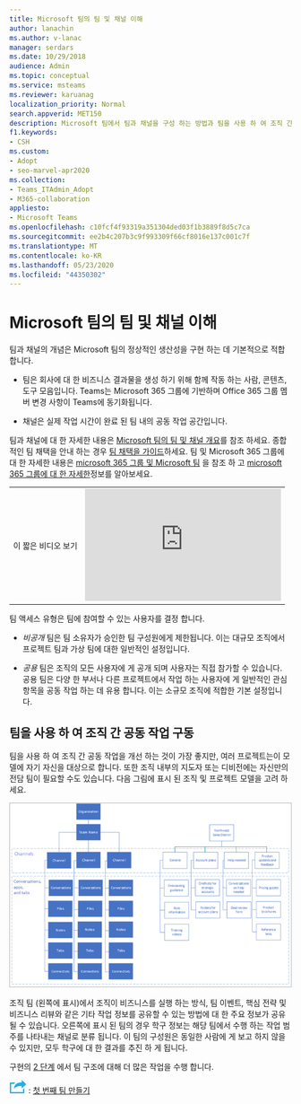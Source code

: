 ```yaml
---
title: Microsoft 팀의 팀 및 채널 이해
author: lanachin
ms.author: v-lanac
manager: serdars
ms.date: 10/29/2018
audience: Admin
ms.topic: conceptual
ms.service: msteams
ms.reviewer: karuanag
localization_priority: Normal
search.appverid: MET150
description: Microsoft 팀에서 팀과 채널을 구성 하는 방법과 팀을 사용 하 여 조직 간 공동 작업을 구동 하는 방법에 대해 자세히 알아보세요.
f1.keywords:
- CSH
ms.custom:
- Adopt
- seo-marvel-apr2020
ms.collection:
- Teams_ITAdmin_Adopt
- M365-collaboration
appliesto:
- Microsoft Teams
ms.openlocfilehash: c10fcf4f93319a351304ded03f1b3889f8d5c7ca
ms.sourcegitcommit: ee2b4c207b3c9f993309f66cf8016e137c001c7f
ms.translationtype: MT
ms.contentlocale: ko-KR
ms.lasthandoff: 05/23/2020
ms.locfileid: "44350302"
---
```

# <a name="understand-teams-and-channels-in-microsoft-teams"></a>Microsoft 팀의 팀 및 채널 이해

팀과 채널의 개념은 Microsoft 팀의 정상적인 생산성을 구현 하는 데 기본적으로 적합 합니다. 

- 팀은 회사에 대 한 비즈니스 결과물을 생성 하기 위해 함께 작동 하는 사람, 콘텐츠, 도구 모음입니다. Teams는 Microsoft 365 그룹에 기반하며 Office 365 그룹 멤버 변경 사항이 Teams에 동기화됩니다.

- 채널은 실제 작업 시간이 완료 된 팀 내의 공동 작업 공간입니다. 

팀과 채널에 대 한 자세한 내용은 [Microsoft 팀의 팀 및 채널 개요](teams-channels-overview.md)를 참조 하세요. 종합적인 팀 채택을 안내 하는 경우 [팀 채택을 가이드](https://aka.ms/teamstoolkit)하세요. 팀 및 Microsoft 365 그룹에 대 한 자세한 내용은 [microsoft 365 그룹 및 Microsoft 팀](office-365-groups.md) 을 참조 하 고 [microsoft 365 그룹에 대 한 자세한](https://support.office.com/article/Learn-about-Office-365-groups-b565caa1-5c40-40ef-9915-60fdb2d97fa2)정보를 알아보세요.


|  |  |
|---------|---------|
| 이 짧은 비디오 보기   | <iframe width="350" height="200" src="https://www.youtube.com/embed/hjJWtoaRJeE" frameborder="0" allowfullscreen></iframe>   |



팀 액세스 유형은 팀에 참여할 수 있는 사용자를 결정 합니다.

- *비공개* 팀은 팀 소유자가 승인한 팀 구성원에게 제한됩니다. 이는 대규모 조직에서 프로젝트 팀과 가상 팀에 대한 일반적인 설정입니다.

- *공용* 팀은 조직의 모든 사용자에 게 공개 되며 사용자는 직접 참가할 수 있습니다. 공용 팀은 다양 한 부서나 다른 프로젝트에서 작업 하는 사용자에 게 일반적인 관심 항목을 공동 작업 하는 데 유용 합니다. 이는 소규모 조직에 적합한 기본 설정입니다.

## <a name="use-teams-to-drive-cross-organization-collaboration"></a>팀을 사용 하 여 조직 간 공동 작업 구동

팀을 사용 하 여 조직 간 공동 작업을 개선 하는 것이 가장 좋지만, 여러 프로젝트는이 모델에 자기 자신을 대상으로 합니다. 또한 조직 내부의 지도자 또는 디비전에는 자신만의 전담 팀이 필요할 수도 있습니다. 다음 그림에 표시 된 조직 및 프로젝트 모델을 고려 하세요.

![조직 및 프로젝트 모델](media/teams-adoption-organization-project.png)

조직 팀 (왼쪽에 표시)에서 조직이 비즈니스를 실행 하는 방식, 팀 이벤트, 핵심 전략 및 비즈니스 리뷰와 같은 기타 작업 정보를 공유할 수 있는 방법에 대 한 주요 정보가 공유 될 수 있습니다. 오른쪽에 표시 된 팀의 경우 학구 정보는 해당 팀에서 수행 하는 작업 범주를 나타내는 채널로 분류 됩니다. 이 팀의 구성원은 동일한 사람에 게 보고 하지 않을 수 있지만, 모두 학구에 대 한 결과를 추진 하 게 됩니다.
  
구현의 [2 단계](teams-adoption-phase2-experiment.md) 에서 팀 구조에 대해 더 많은 작업을 수행 합니다.

![다음 단계를 안내 하는 아이콘 ](media/teams-adoption-next-icon.png) : [첫 번째 팀 만들기](teams-adoption-your-first-teams.md)
